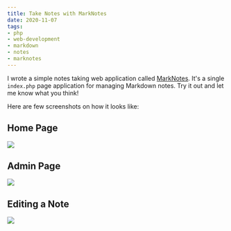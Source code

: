 ```yaml
---
title: Take Notes with MarkNotes
date: 2020-11-07
tags:
- php
- web-development
- markdown
- notes
- marknotes
---
```


I wrote a simple notes taking web application called [MarkNotes](https://github.com/zemian/marknotes). It's a single `index.php` page application for managing Markdown notes. Try it out and let me know what you think!

Here are few screenshots on how it looks like:

## Home Page
![](/build/images/posts/2020/marknotes1.png)

## Admin Page
![](/build/images/posts/2020/marknotes2.png)

## Editing a Note
![](/build/images/posts/2020/marknotes3.png)
